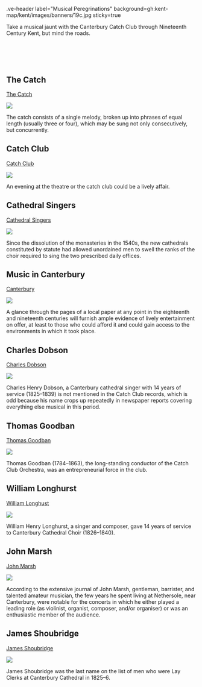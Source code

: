 .ve-header label="Musical Peregrinations" background=gh:kent-map/kent/images/banners/19c.jpg sticky=true
    
Take a musical jaunt with the Canterbury Catch Club through Nineteenth Century Kent, but mind the roads.

# &nbsp; 
<param class="cards">

## The Catch

[The Catch](19c-catch-music)

![](https://raw.githubusercontent.com/kent-map/images/main/thumbnails/music_The_Catch.jpg)

The catch consists of a single melody, broken up into phrases of equal length (usually three or four), which may be sung not only consecutively, but concurrently. 

## Catch Club

[Catch Club](19c-catch-club)  

![](https://raw.githubusercontent.com/kent-map/images/main/thumbnails/music_Catch_Club.jpg)

An evening at the theatre or the catch club could be a lively affair.

## Cathedral Singers

[Cathedral Singers](19c-cathedral-singing)   

![](https://raw.githubusercontent.com/kent-map/images/main/thumbnails/music_Cathedral_Singers.jpg)

Since the dissolution of the monasteries in the 1540s, the new cathedrals constituted by statute had allowed unordained men to swell the ranks of the choir required to sing the two prescribed daily offices.

## Music in Canterbury

[Canterbury](19c-music-canterbury)

![](https://raw.githubusercontent.com/kent-map/images/main/thumbnails/music_Canterbury.jpg)

A glance through the pages of a local paper at any point in the eighteenth and nineteenth centuries will furnish ample evidence of lively entertainment on offer, at least to those who could afford it and could gain access to the environments in which it took place.

## Charles Dobson

[Charles Dobson](19c-charles-dobson-biography)   

![](https://raw.githubusercontent.com/kent-map/images/main/thumbnails/music_Charles_Dobson.jpg)

Charles Henry Dobson, a Canterbury cathedral singer with 14 years of service (1825–1839) is not mentioned in the Catch Club records, which is odd because his name crops up repeatedly in newspaper reports covering everything else musical in this period. 

## Thomas Goodban

[Thomas Goodban](19c-thomas-goodban-biography)   

![](https://raw.githubusercontent.com/kent-map/images/main/thumbnails/music_Thomas_Goodban.jpg)

Thomas Goodban (1784–1863), the long-standing conductor of the Catch Club Orchestra, was an entrepreneurial force in the club.

## William Longhurst

[William Longhust](19c-william-longhurst-biography)   

![](https://raw.githubusercontent.com/kent-map/images/main/thumbnails/music_William_Longhust.jpg)

William Henry Longhurst, a singer and composer, gave 14 years of service to Canterbury Cathedral Choir (1826–1840).

## John Marsh

[John Marsh](19c-john-marsh-biography)   

![](https://raw.githubusercontent.com/kent-map/images/main/thumbnails/music_John_Marsh.jpg)

According to the extensive journal of John Marsh, gentleman, barrister, and talented amateur musician, the few years he spent living at Nethersole, near Canterbury, were notable for the concerts in which he either played a leading role (as violinist, organist, composer, and/or organiser) or was an enthusiastic member of the audience. 

## James Shoubridge

[James Shoubridge](19c-james-shoubridge)  

![](https://raw.githubusercontent.com/kent-map/images/main/thumbnails/music_James_Shoubridge.jpg)

James Shoubridge was the last name on the list of men who were Lay Clerks at Canterbury Cathedral in 1825–6.
